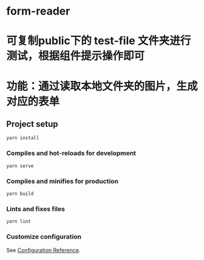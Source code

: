 # form-reader
# 可复制public下的 test-file 文件夹进行测试，根据组件提示操作即可
# 功能：通过读取本地文件夹的图片，生成对应的表单

## Project setup
```
yarn install
```

### Compiles and hot-reloads for development
```
yarn serve
```

### Compiles and minifies for production
```
yarn build
```

### Lints and fixes files
```
yarn lint
```

### Customize configuration
See [Configuration Reference](https://cli.vuejs.org/config/).
